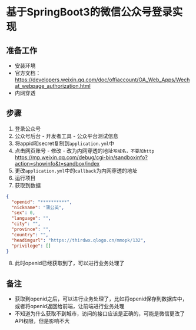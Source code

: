 # 基于SpringBoot3的微信公众号登录实现

## 准备工作
- 安装环境
- 官方文档：https://developers.weixin.qq.com/doc/offiaccount/OA_Web_Apps/Wechat_webpage_authorization.html
- 内网穿透

## 步骤
1. 登录公众号
2. 公众号后台 - 开发者工具 - 公众平台测试信息
3. 将appid和secret复制到`application.yml`中
4. 点击网页账号 - 修改 - 改为内网穿透的地址`写域名，不要加http` https://mp.weixin.qq.com/debug/cgi-bin/sandboxinfo?action=showinfo&t=sandbox/index
5. 更改`application.yml`中的`callback`为内网穿透的地址
6. 运行项目
7. 获取到数据
```json
{
  "openid": "**********",
  "nickname": "蒲公英",
  "sex": 0,
  "language": "",
  "city": "",
  "province": "",
  "country": "",
  "headimgurl": "https://thirdwx.qlogo.cn/mmopk/132",
  "privilege": []
}

```
8. 此时openid已经获取到了，可以进行业务处理了

## 备注
- 获取到openid之后，可以进行业务处理了，比如将openid保存到数据库中，或者将openid返回给前端，让前端进行业务处理
- 不知道为什么获取不到城市，访问的接口应该是正确的，可能是微信更改了API权限，但是影响不大
